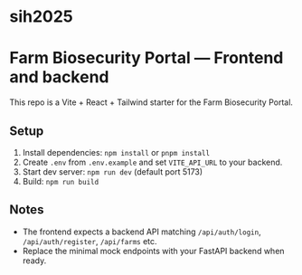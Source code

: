 # sih2025
# Farm Biosecurity Portal — Frontend and backend


This repo is a Vite + React + Tailwind starter for the Farm Biosecurity Portal.


## Setup
1. Install dependencies: `npm install` or `pnpm install`
2. Create `.env` from `.env.example` and set `VITE_API_URL` to your backend.
3. Start dev server: `npm run dev` (default port 5173)
4. Build: `npm run build`


## Notes
- The frontend expects a backend API matching `/api/auth/login`, `/api/auth/register`, `/api/farms` etc.
- Replace the minimal mock endpoints with your FastAPI backend when ready.
```